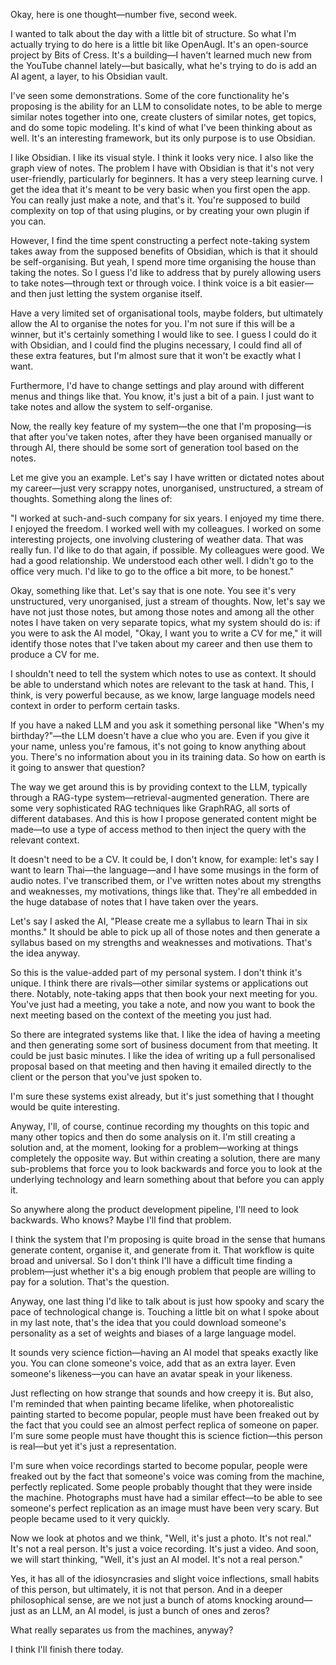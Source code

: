 Okay, here is one thought—number five, second week.

I wanted to talk about the day with a little bit of structure. So what I'm actually trying to do here is a little bit like OpenAugI. It's an open-source project by Bits of Cress. It's a building—I haven't learned much new from the YouTube channel lately—but basically, what he's trying to do is add an AI agent, a layer, to his Obsidian vault. 

I've seen some demonstrations. Some of the core functionality he's proposing is the ability for an LLM to consolidate notes, to be able to merge similar notes together into one, create clusters of similar notes, get topics, and do some topic modeling. It's kind of what I've been thinking about as well. It's an interesting framework, but its only purpose is to use Obsidian.

I like Obsidian. I like its visual style. I think it looks very nice. I also like the graph view of notes. The problem I have with Obsidian is that it's not very user-friendly, particularly for beginners. It has a very steep learning curve. I get the idea that it's meant to be very basic when you first open the app. You can really just make a note, and that's it. You're supposed to build complexity on top of that using plugins, or by creating your own plugin if you can.

However, I find the time spent constructing a perfect note-taking system takes away from the supposed benefits of Obsidian, which is that it should be self-organising. But yeah, I spend more time organising the house than taking the notes. So I guess I'd like to address that by purely allowing users to take notes—through text or through voice. I think voice is a bit easier—and then just letting the system organise itself. 

Have a very limited set of organisational tools, maybe folders, but ultimately allow the AI to organise the notes for you. I'm not sure if this will be a winner, but it's certainly something I would like to see. I guess I could do it with Obsidian, and I could find the plugins necessary, I could find all of these extra features, but I'm almost sure that it won't be exactly what I want. 

Furthermore, I'd have to change settings and play around with different menus and things like that. You know, it's just a bit of a pain. I just want to take notes and allow the system to self-organise.

Now, the really key feature of my system—the one that I'm proposing—is that after you've taken notes, after they have been organised manually or through AI, there should be some sort of generation tool based on the notes. 

Let me give you an example. Let's say I have written or dictated notes about my career—just very scrappy notes, unorganised, unstructured, a stream of thoughts. Something along the lines of:

"I worked at such-and-such company for six years. I enjoyed my time there. I enjoyed the freedom. I worked well with my colleagues. I worked on some interesting projects, one involving clustering of weather data. That was really fun. I'd like to do that again, if possible. My colleagues were good. We had a good relationship. We understood each other well. I didn't go to the office very much. I'd like to go to the office a bit more, to be honest."

Okay, something like that. Let's say that is one note. You see it's very unstructured, very unorganised, just a stream of thoughts. Now, let's say we have not just those notes, but among those notes and among all the other notes I have taken on very separate topics, what my system should do is: if you were to ask the AI model, "Okay, I want you to write a CV for me," it will identify those notes that I've taken about my career and then use them to produce a CV for me.

I shouldn't need to tell the system which notes to use as context. It should be able to understand which notes are relevant to the task at hand. This, I think, is very powerful because, as we know, large language models need context in order to perform certain tasks.

If you have a naked LLM and you ask it something personal like "When's my birthday?"—the LLM doesn't have a clue who you are. Even if you give it your name, unless you're famous, it's not going to know anything about you. There's no information about you in its training data. So how on earth is it going to answer that question?

The way we get around this is by providing context to the LLM, typically through a RAG-type system—retrieval-augmented generation. There are some very sophisticated RAG techniques like GraphRAG, all sorts of different databases. And this is how I propose generated content might be made—to use a type of access method to then inject the query with the relevant context.

It doesn't need to be a CV. It could be, I don't know, for example: let's say I want to learn Thai—the language—and I have some musings in the form of audio notes. I've transcribed them, or I've written notes about my strengths and weaknesses, my motivations, things like that. They're all embedded in the huge database of notes that I have taken over the years.

Let's say I asked the AI, "Please create me a syllabus to learn Thai in six months." It should be able to pick up all of those notes and then generate a syllabus based on my strengths and weaknesses and motivations. That's the idea anyway.

So this is the value-added part of my personal system. I don't think it's unique. I think there are rivals—other similar systems or applications out there. Notably, note-taking apps that then book your next meeting for you. You've just had a meeting, you take a note, and now you want to book the next meeting based on the context of the meeting you just had.

So there are integrated systems like that. I like the idea of having a meeting and then generating some sort of business document from that meeting. It could be just basic minutes. I like the idea of writing up a full personalised proposal based on that meeting and then having it emailed directly to the client or the person that you've just spoken to.

I'm sure these systems exist already, but it's just something that I thought would be quite interesting.

Anyway, I'll, of course, continue recording my thoughts on this topic and many other topics and then do some analysis on it. I'm still creating a solution and, at the moment, looking for a problem—working at things completely the opposite way. But within creating a solution, there are many sub-problems that force you to look backwards and force you to look at the underlying technology and learn something about that before you can apply it.

So anywhere along the product development pipeline, I'll need to look backwards. Who knows? Maybe I'll find that problem.

I think the system that I'm proposing is quite broad in the sense that humans generate content, organise it, and generate from it. That workflow is quite broad and universal. So I don't think I'll have a difficult time finding a problem—just whether it's a big enough problem that people are willing to pay for a solution. That's the question.

Anyway, one last thing I'd like to talk about is just how spooky and scary the pace of technological change is. Touching a little bit on what I spoke about in my last note, that's the idea that you could download someone's personality as a set of weights and biases of a large language model. 

It sounds very science fiction—having an AI model that speaks exactly like you. You can clone someone's voice, add that as an extra layer. Even someone's likeness—you can have an avatar speak in your likeness.

Just reflecting on how strange that sounds and how creepy it is. But also, I'm reminded that when painting became lifelike, when photorealistic painting started to become popular, people must have been freaked out by the fact that you could see an almost perfect replica of someone on paper. I'm sure some people must have thought this is science fiction—this person is real—but yet it's just a representation.

I'm sure when voice recordings started to become popular, people were freaked out by the fact that someone's voice was coming from the machine, perfectly replicated. Some people probably thought that they were inside the machine. Photographs must have had a similar effect—to be able to see someone's perfect replication as an image must have been very scary. But people became used to it very quickly.

Now we look at photos and we think, "Well, it's just a photo. It's not real." It's not a real person. It's just a voice recording. It's just a video. And soon, we will start thinking, "Well, it's just an AI model. It's not a real person."

Yes, it has all of the idiosyncrasies and slight voice inflections, small habits of this person, but ultimately, it is not that person. And in a deeper philosophical sense, are we not just a bunch of atoms knocking around—just as an LLM, an AI model, is just a bunch of ones and zeros?

What really separates us from the machines, anyway?

I think I'll finish there today.
